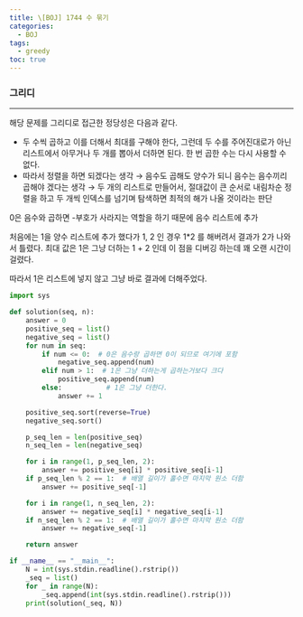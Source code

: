 ```yaml
---
title: \[BOJ] 1744 수 묶기
categories: 
  - BOJ
tags: 
  - greedy
toc: true
---
```


### 그리디

---

해당 문제를 그리디로 접근한 정당성은 다음과 같다.

- 두 수씩 곱하고 이를 더해서 최대를 구해야 한다, 그런데 두 수를 주어진대로가 아닌 리스트에서 아무거나 두 개를 뽑아서 더하면 된다. 한 번 곱한 수는 다시 사용할 수 없다.
- 따라서 정렬을 하면 되겠다는 생각 → 음수도 곱해도 양수가 되니 음수는 음수끼리 곱해야 겠다는 생각 → 두 개의 리스트로 만들어서, 절대값이 큰 순서로 내림차순 정렬을 하고 두 개씩 인덱스를 넘기며 탐색하면 최적의 해가 나올 것이라는 판단

0은 음수와 곱하면 -부호가 사라지는 역할을 하기 때문에 음수 리스트에 추가

처음에는 1을 양수 리스트에 추가 했다가 1, 2 인 경우 1*2 를 해버려서 결과가 2가 나와서 틀렸다. 최대 값은 1은 그냥 더하는 1 + 2 인데 이 점을 디버깅 하는데 꽤 오랜 시간이 걸렸다.

따라서 1은 리스트에 넣지 않고 그냥 바로 결과에 더해주었다.

```python
import sys

def solution(seq, n):
    answer = 0
    positive_seq = list()
    negative_seq = list()
    for num in seq:
        if num <= 0:  # 0은 음수랑 곱하면 0이 되므로 여기에 포함
            negative_seq.append(num)
        elif num > 1:  # 1은 그냥 더하는게 곱하는거보다 크다
            positive_seq.append(num)
        else:           # 1은 그냥 더한다.
            answer += 1

    positive_seq.sort(reverse=True)
    negative_seq.sort()

    p_seq_len = len(positive_seq)
    n_seq_len = len(negative_seq)

    for i in range(1, p_seq_len, 2):
        answer += positive_seq[i] * positive_seq[i-1]
    if p_seq_len % 2 == 1:  # 배열 길이가 홀수면 마지막 원소 더함
        answer += positive_seq[-1]

    for i in range(1, n_seq_len, 2):
        answer += negative_seq[i] * negative_seq[i-1]
    if n_seq_len % 2 == 1:  # 배열 길이가 홀수면 마지막 원소 더함
        answer += negative_seq[-1]

    return answer

if __name__ == "__main__":
    N = int(sys.stdin.readline().rstrip())
    _seq = list()
    for _ in range(N):
        _seq.append(int(sys.stdin.readline().rstrip()))
    print(solution(_seq, N))
```